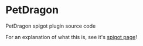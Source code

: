 # PetDragon
PetDragon spigot plugin source code

For an explanation of what this is, see it's [spigot page](https://www.spigotmc.org/resources/petdragon-ridable-enderdragons-1-16-support.82744/)!
